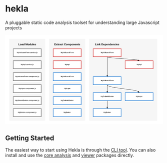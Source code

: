 # hekla

A pluggable static code analysis toolset for understanding large Javascript projects

![Hekla Intro Diagram](https://raw.githubusercontent.com/andrewjensen/hekla/master/assets/intro.png)

## Getting Started

The easiest way to start using Hekla is through the [CLI tool](tree/master/packages/hekla-cli). You can also install and use the [core analysis](tree/master/packages/hekla-core) and [viewer](tree/master/packages/hekla-viewer) packages directly.
